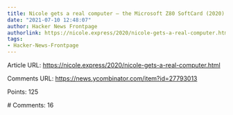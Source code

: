 ```yaml
---
title: Nicole gets a real computer – the Microsoft Z80 SoftCard (2020)
date: "2021-07-10 12:48:07"
author: Hacker News Frontpage
authorlink: https://nicole.express/2020/nicole-gets-a-real-computer.html
tags:
- Hacker-News-Frontpage
---
```


<p>Article URL: <a href="https://nicole.express/2020/nicole-gets-a-real-computer.html">https://nicole.express/2020/nicole-gets-a-real-computer.html</a></p>
<p>Comments URL: <a href="https://news.ycombinator.com/item?id=27793013">https://news.ycombinator.com/item?id=27793013</a></p>
<p>Points: 125</p>
<p># Comments: 16</p>
